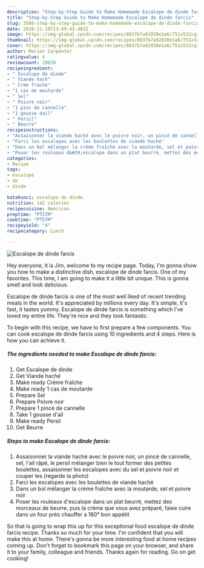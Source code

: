 ```yaml
---
description: "Step-by-Step Guide to Make Homemade Escalope de dinde farcis"
title: "Step-by-Step Guide to Make Homemade Escalope de dinde farcis"
slug: 3588-step-by-step-guide-to-make-homemade-escalope-de-dinde-farcis
date: 2020-11-18T13:49:43.481Z
image: https://img-global.cpcdn.com/recipes/8037b7a92038e1a6/751x532cq70/escalope-de-dinde-farcis-photo-principale-de-la-recette.jpg
thumbnail: https://img-global.cpcdn.com/recipes/8037b7a92038e1a6/751x532cq70/escalope-de-dinde-farcis-photo-principale-de-la-recette.jpg
cover: https://img-global.cpcdn.com/recipes/8037b7a92038e1a6/751x532cq70/escalope-de-dinde-farcis-photo-principale-de-la-recette.jpg
author: Marion Carpenter
ratingvalue: 4
reviewcount: 19639
recipeingredient:
- " Escalope de dinde"
- " Viande hach"
- " Crme frache"
- "1 cas de moutarde"
- " Sel"
- " Poivre noir"
- "1 pinc de cannelle"
- "1 gousse dail"
- " Persil"
- " Beurre"
recipeinstructions:
- "Assaisonner la viande haché avec le poivre noir, un pincé de cannelle, sel, l&#39;ail râpé, le persil mélanger bien le tout former des petites boulettes, assaisonner les escalopes avec du sel et poivre noir et couper les (regarde la photo)"
- "Farci les escalopes avec les boulettes de viande haché"
- "Dans un bol mélanger la crème fraîche avec la moutarde, sel et poivre noir"
- "Poser les rouleaux d&#39;escalope dans un plat beurré, mettez des morceaux de beurre, puis la crème que vous avez préparé, faiee cuire dans un four près chauffer a 180° bon appétit"
categories:
- Recipe
tags:
- escalope
- de
- dinde

katakunci: escalope de dinde 
nutrition: 142 calories
recipecuisine: American
preptime: "PT27M"
cooktime: "PT57M"
recipeyield: "4"
recipecategory: Lunch

---
```



![Escalope de dinde farcis](https://img-global.cpcdn.com/recipes/8037b7a92038e1a6/751x532cq70/escalope-de-dinde-farcis-photo-principale-de-la-recette.jpg)

Hey everyone, it is Jim, welcome to my recipe page. Today, I'm gonna show you how to make a distinctive dish, escalope de dinde farcis. One of my favorites. This time, I am going to make it a little bit unique. This is gonna smell and look delicious.



Escalope de dinde farcis is one of the most well liked of recent trending meals in the world. It's appreciated by millions every day. It's simple, it's fast, it tastes yummy. Escalope de dinde farcis is something which I've loved my entire life. They're nice and they look fantastic.


To begin with this recipe, we have to first prepare a few components. You can cook escalope de dinde farcis using 10 ingredients and 4 steps. Here is how you can achieve it.

<!--inarticleads1-->

##### The ingredients needed to make Escalope de dinde farcis:

1. Get  Escalope de dinde
1. Get  Viande haché
1. Make ready  Crème fraîche
1. Make ready 1 cas de moutarde
1. Prepare  Sel
1. Prepare  Poivre noir
1. Prepare 1 pincé de cannelle
1. Take 1 gousse d&#39;ail
1. Make ready  Persil
1. Get  Beurre




<!--inarticleads2-->

##### Steps to make Escalope de dinde farcis:

1. Assaisonner la viande haché avec le poivre noir, un pincé de cannelle, sel, l&#39;ail râpé, le persil mélanger bien le tout former des petites boulettes, assaisonner les escalopes avec du sel et poivre noir et couper les (regarde la photo)
1. Farci les escalopes avec les boulettes de viande haché
1. Dans un bol mélanger la crème fraîche avec la moutarde, sel et poivre noir
1. Poser les rouleaux d&#39;escalope dans un plat beurré, mettez des morceaux de beurre, puis la crème que vous avez préparé, faiee cuire dans un four près chauffer a 180° bon appétit




So that is going to wrap this up for this exceptional food escalope de dinde farcis recipe. Thanks so much for your time. I'm confident that you will make this at home. There's gonna be more interesting food at home recipes coming up. Don't forget to bookmark this page on your browser, and share it to your family, colleague and friends. Thanks again for reading. Go on get cooking!
